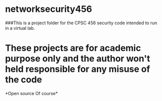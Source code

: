 # networksecurity456
###This is a project folder for the CPSC 456 security code intended to run in a virtual lab.
<h1>These projects are for academic purpose only and the author won't held responsible for any misuse of the code</h1>
*Open source Of course*
